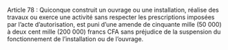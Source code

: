 Article 78 : Quiconque construit un ouvrage ou une installation, réalise des travaux ou exerce une activité sans respecter les prescriptions imposées par l’acte d’autorisation, est puni d’une amende de cinquante mille (50 000) à deux cent mille (200 000) francs CFA sans préjudice de la suspension du fonctionnement de l’installation ou de l’ouvrage.